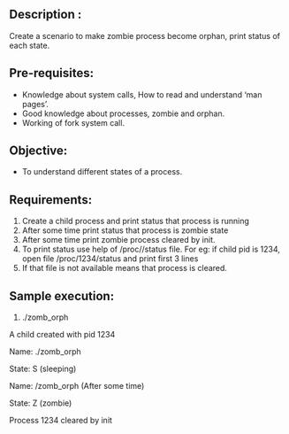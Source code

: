 ## Description :

Create a scenario to make zombie process become orphan, print status of each state.

## Pre-requisites:

* Knowledge about system calls, How to read and understand ‘man pages’.
* Good knowledge about processes, zombie and orphan.
* Working of fork system call.
## Objective:

* To understand different states of a process.

## Requirements: 

1. Create a child process and print status that process is running
2. After some time print status that process is zombie state
3. After some time print zombie process cleared by init.
4. To print status use help of /proc//status file.
	For eg: if child pid is 1234, open file /proc/1234/status and print first 3 lines
5. If that file is not available means that process is cleared.

## Sample execution:

1. ./zomb_orph

A child created with pid 1234

Name:  ./zomb_orph

State: S (sleeping)

Name:  /zomb_orph   (After some time)

State: Z (zombie)

Process 1234 cleared by init 
